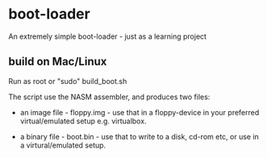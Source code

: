 # boot-loader
An extremely simple boot-loader - just as a learning project


## build on Mac/Linux

Run as root or "sudo" build_boot.sh

The script use the NASM assembler, and produces two files:

* an image file - floppy.img - use that in a floppy-device in your preferred virtual/emulated setup e.g. virtualbox.

* a binary file - boot.bin - use that to write to a disk, cd-rom etc, or use in a virtural/emulated setup.


